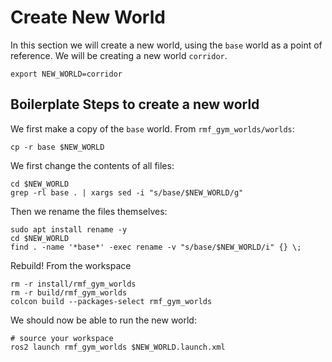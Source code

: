 # Create New World

In this section we will create a new world, using the `base` world as a point of reference. We will be creating a new world `corridor`.
```
export NEW_WORLD=corridor 
```

## Boilerplate Steps to create a new world
We first make a copy of the `base` world. From `rmf_gym_worlds/worlds`:
```
cp -r base $NEW_WORLD
```

We first change the contents of all files:
```
cd $NEW_WORLD
grep -rl base . | xargs sed -i "s/base/$NEW_WORLD/g"
```

Then we rename the files themselves:
```
sudo apt install rename -y
cd $NEW_WORLD
find . -name '*base*' -exec rename -v "s/base/$NEW_WORLD/i" {} \;
```

Rebuild! From the workspace
```
rm -r install/rmf_gym_worlds
rm -r build/rmf_gym_worlds
colcon build --packages-select rmf_gym_worlds
```

We should now be able to run the new world:
```
# source your workspace 
ros2 launch rmf_gym_worlds $NEW_WORLD.launch.xml
``` 
